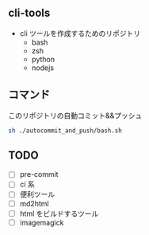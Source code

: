 ## cli-tools

- cli ツールを作成するためのリポジトリ
  - bash
  - zsh
  - python
  - nodejs

## コマンド

このリポジトリの自動コミット&&プッシュ

```bash
sh ./autocommit_and_push/bash.sh
```

## TODO

- [ ] pre-commit
- [ ] ci 系
- [ ] 便利ツール
- [ ] md2html
- [ ] html をビルドするツール
- [ ] imagemagick
